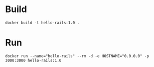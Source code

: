 # Build
```docker build -t hello-rails:1.0 .```
# Run
```docker run --name="hello-rails" --rm -d -e HOSTNAME="0.0.0.0" -p 3000:3000 hello-rails:1.0```